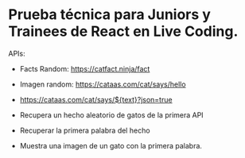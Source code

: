 # Prueba técnica para Juniors y Trainees de React en Live Coding.

APIs:

- Facts Random: https://catfact.ninja/fact
- Imagen random: https://cataas.com/cat/says/hello
- https://cataas.com/cat/says/${text}?json=true

- Recupera un hecho aleatorio de gatos de la primera API
- Recuperar la primera palabra del hecho
- Muestra una imagen de un gato con la primera palabra.